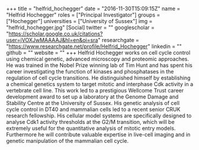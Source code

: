 +++
title = "helfrid_hochegger"
date = "2016-11-30T15:09:15Z"
name = "Helfrid Hochegger"
roles = ["Principal Investigator"]
groups = ["Hochegger"]
universities = ["University of Sussex"]
img = "helfrid_hochegger.jpg"
[Social]
  twitter = ""
  googlescholar = "https://scholar.google.co.uk/citations?user=jVOXJwMAAAAJ&hl=en&oi=sra"
  researchgate = "https://www.researchgate.net/profile/Helfrid_Hochegger"
  linkedin = ""
  github = ""
  website = ""
+++
Helfrid Hochegger works on cell cycle control using chemical genetic, advanced microscopy and proteomic approaches. He was trained in the Nobel Prize winning lab of Tim Hunt and has spent his career investigating the function of kinases and phosphatases in the regulation of cell cycle transitions. He distinguished himself by establishing a chemical genetics system to target mitotic and interphase Cdk activity in a vertebrate cell line. This work led to a prestigious Wellcome Trust career development award to set up a laboratory at the Genome Damage and Stability Centre at the University of Sussex. His genetic analysis of cell cycle control in DT40 and mammalian cells led to a recent senior CRUK research fellowship. His cellular model systems are specifically designed to analyse Cdk1 activity thresholds at the G2/M transition, which will be extremely useful for the quantitative analysis of mitotic entry models. Furthermore he will contribute valuable expertise in live-cell imaging and in genetic manipulation of the mammalian cell cycle.
